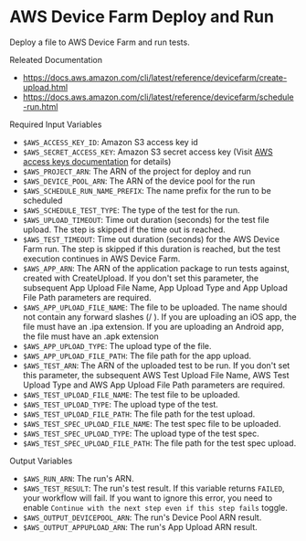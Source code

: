 # AWS Device Farm Deploy and Run

Deploy a file to AWS Device Farm and run tests.

Releated Documentation
- https://docs.aws.amazon.com/cli/latest/reference/devicefarm/create-upload.html
- https://docs.aws.amazon.com/cli/latest/reference/devicefarm/schedule-run.html

Required Input Variables
- `$AWS_ACCESS_KEY_ID`: Amazon S3 access key id
- `$AWS_SECRET_ACCESS_KEY`: Amazon S3 secret access key (Visit [AWS access keys documentation](https://docs.aws.amazon.com/general/latest/gr/aws-sec-cred-types.html#access-keys-and-secret-access-keys) for details)
- `$AWS_PROJECT_ARN`: The ARN of the project for deploy and run
- `$AWS_DEVICE_POOL_ARN`: The ARN of the device pool for the run
- `$AWS_SCHEDULE_RUN_NAME_PREFIX`: The name prefix for the run to be scheduled
- `$AWS_SCHEDULE_TEST_TYPE`: The type of the test for the run.
- `$AWS_UPLOAD_TIMEOUT`: Time out duration (seconds) for the test file upload. The step is skipped if the time out is reached.
- `$AWS_TEST_TIMEOUT`: Time out duration (seconds) for the AWS Device Farm run. The step is skipped if this duration is reached, but the test execution continues in AWS Device Farm.
- `$AWS_APP_ARN`: The ARN of the application package to run tests against, created with CreateUpload. If you don't set this parameter, the subsequent App Upload File Name, App Upload Type and App Upload File Path parameters are required.
- `$AWS_APP_UPLOAD_FILE_NAME`: The file to be uploaded. The name should not contain any forward slashes (/ ). If you are uploading an iOS app, the file must have an .ipa extension. If you are uploading an Android app, the file must have an .apk extension
- `$AWS_APP_UPLOAD_TYPE`: The upload type of the file.
- `$AWS_APP_UPLOAD_FILE_PATH`: The file path for the app upload.
- `$AWS_TEST_ARN`: The ARN of the uploaded test to be run. If you don't set this parameter, the subsequent AWS Test Upload File Name, AWS Test Upload Type and AWS App Upload File Path parameters are required.
- `$AWS_TEST_UPLOAD_FILE_NAME`: The test file to be uploaded.
- `$AWS_TEST_UPLOAD_TYPE`: The upload type of the test.
- `$AWS_TEST_UPLOAD_FILE_PATH`: The file path for the test upload.
- `$AWS_TEST_SPEC_UPLOAD_FILE_NAME`: The test spec file to be uploaded.
- `$AWS_TEST_SPEC_UPLOAD_TYPE`: The upload type of the test spec.
- `$AWS_TEST_SPEC_UPLOAD_FILE_PATH`: The file path for the test spec upload.

Output Variables
- `$AWS_RUN_ARN`: The run's ARN.
- `$AWS_TEST_RESULT`: The run's test result. If this variable returns `FAILED`, your workflow will fail. If you want to ignore this error, you need to enable `Continue with the next step even if this step fails` toggle.
- `$AWS_OUTPUT_DEVICEPOOL_ARN`: The run's Device Pool ARN result.
- `$AWS_OUTPUT_APPUPLOAD_ARN`: The run's App Upload ARN result.

